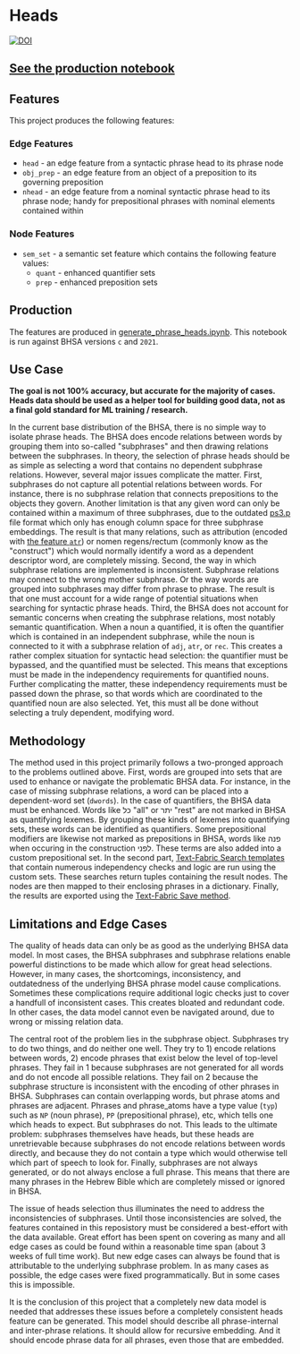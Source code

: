 # Heads

[![DOI](https://zenodo.org/badge/161826530.svg)](https://zenodo.org/badge/latestdoi/161826530)

## [See the production notebook](https://nbviewer.jupyter.org/github/ETCBC/heads/blob/master/generate_phrase_heads.ipynb)


## Features

This project produces the following features:

### Edge Features

* `head` - an edge feature from a syntactic phrase head to its phrase node
* `obj_prep` - an edge feature from an object of a preposition to its governing preposition
* `nhead` - an edge feature from a nominal syntactic phrase head to its phrase node; handy for prepositional phrases with nominal elements contained within

### Node Features
* `sem_set` - a semantic set feature which contains the following feature values:
	* `quant` - enhanced quantifier sets
	* `prep` - enhanced preposition sets 


## Production

The features are produced in [generate_phrase_heads.ipynb](generate_phrase_heads.ipynb). This notebook is run against BHSA versions `c` and `2021`.

## Use Case

**The goal is not 100% accuracy, but accurate for the majority of cases. Heads data should be used as a helper tool for building good data, not as a final gold standard for ML training / research.**

In the current base distribution of the BHSA, there is no simple way to isolate phrase heads. The BHSA does encode relations between words by grouping them into so-called "subphrases" and then drawing relations between the subphrases. In theory, the selection of phrase heads should be as simple as selecting a word that contains no dependent subphrase relations. However, several major issues complicate the matter. First, subphrases do not capture all potential relations between words. For instance, there is no subphrase relation that connects prepositions to the objects they govern. Another limitation is that any given word can only be contained within a maximum of three subphrases, due to the outdated [ps3.p](http://www.etcbc.nl/datacreation/#ps3.p) file format which only has enough column space for three subphrase embeddings. The result is that many relations, such as attribution (encoded with [the feature `atr`](https://etcbc.github.io/bhsa/features/hebrew/c/rela)) or nomen regens/rectum (commonly know as the "construct") which would normally identify a word as a dependent descriptor word, are completely missing. Second, the way in which subphrase relations are implemented is inconsistent. Subphrase relations may connect to the wrong mother subphrase. Or the way words are grouped into subphrases may differ from phrase to phrase. The result is that one must account for a wide range of potential situations when searching for syntactic phrase heads. Third, the BHSA does not account for semantic concerns when creating the subphrase relations, most notably semantic quantification. When a noun a quantified, it is often the quantifier which is contained in an independent subphrase, while the noun is connected to it with a subphrase relation of `adj`, `atr`, or `rec`. This creates a rather complex situation for syntactic head selection: the quantifier must be bypassed, and the quantified must be selected. This means that exceptions must be made in the independency requirements for quantified nouns. Further complicating the matter, these independency requirements must be passed down the phrase, so that words which are coordinated to the quantified noun are also selected. Yet, this must all be done without selecting a truly dependent, modifying word.

## Methodology

The method used in this project primarily follows a two-pronged approach to the problems outlined above. First, words are grouped into sets that are used to enhance or navigate the problematic BHSA data. For instance, in the case of missing subphrase relations, a word can be placed into a dependent-word set (`dwords`). In the case of quantifiers, the BHSA data must be enhanced. Words like כל "all" or יתר "rest" are not marked in BHSA as quantifying lexemes. By grouping these kinds of lexemes into quantifying sets, these words can be identified as quantifiers. Some prepositional modifiers are likewise not marked as prepositions in BHSA, words like פנה when occuring in the construction לפני. These terms are also added into a custom prepositional set. In the second part, [Text-Fabric Search templates](https://annotation.github.io/text-fabric/Use/Search/) that contain numerous independency checks and logic are run using the custom sets. These searches return tuples containing the result nodes. The nodes are then mapped to their enclosing phrases in a dictionary. Finally, the results are exported using the [Text-Fabric Save method](https://annotation.github.io/text-fabric/Create/CreateTF/).

## Limitations and Edge Cases
   
The quality of heads data can only be as good as the underlying BHSA data model. In most cases, the BHSA subphrases and subphrase relations enable powerful distinctions to be made which allow for great head selections. However, in many cases, the shortcomings, inconsistency, and outdatedness of the underlying BHSA phrase model cause complications. Sometimes these complications require additional logic checks just to cover a handfull of inconsistent cases. This creates bloated and redundant code. In other cases, the data model cannot even be navigated around, due to wrong or missing relation data.

The central root of the problem lies in the subphrase object. Subphrases try to do two things, and do neither one well. They try to 1) encode relations between words, 2) encode phrases that exist below the level of top-level phrases. They fail in 1 because subphrases are not generated for all words and do not encode all possible relations. They fail on 2 because the subphrase structure is inconsistent with the encoding of other phrases in BHSA. Subphrases can contain overlapping words, but phrase atoms and phrases are adjacent. Phrases and phrase_atoms have a type value (`typ`) such as `NP` (noun phrase), `PP` (prepositional phrase), etc, which tells one which heads to expect. But subphrases do not. This leads to the ultimate problem: subphrases themselves have heads, but these heads are unretrievable because subphrases do not encode relations between words directly, and because they do not contain a type which would otherwise tell which part of speech to look for. Finally, subphrases are not always generated, or do not always enclose a full phrase. This means that there are many phrases in the Hebrew Bible which are completely missed or ignored in BHSA.

The issue of heads selection thus illuminates the need to address the inconsistencies of subphrases. Until those inconsistencies are solved, the features contained in this reposistory must be considered a best-effort with the data available. Great effort has been spent on covering as many and all edge cases as could be found within a reasonable time span (about 3 weeks of full time work). But new edge cases can always be found that is attributable to the underlying subphrase problem. In as many cases as possible, the edge cases were fixed programmatically. But in some cases this is impossible.

It is the conclusion of this project that a completely new data model is needed that addresses these issues before a completely consistent heads feature can be generated. This model should describe all phrase-internal and inter-phrase relations. It should allow for recursive embedding. And it should encode phrase data for all phrases, even those that are embedded.    
